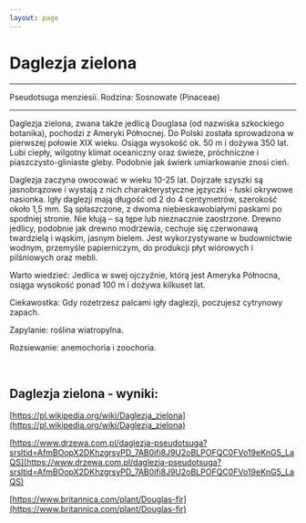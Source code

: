 ```yaml
---
layout: page
---
```


# Daglezja zielona

---
Pseudotsuga menziesii. Rodzina: Sosnowate (Pinaceae)

---
Daglezja zielona, zwana także jedlicą Douglasa (od nazwiska szkockiego botanika), pochodzi z Ameryki Północnej. Do Polski została sprowadzona w pierwszej połowie XIX wieku. Osiąga wysokość ok. 50 m i dożywa 350 lat. Lubi ciepły, wilgotny klimat oceaniczny oraz świeże, próchniczne i piaszczysto-gliniaste gleby. Podobnie jak świerk umiarkowanie znosi cień.

Daglezja zaczyna owocować w wieku 10-25 lat. Dojrzałe szyszki są jasnobrązowe i wystają z nich charakterystyczne języczki - łuski okrywowe nasionka. Igły daglezji mają długość od 2 do 4 centymetrów, szerokość około 1,5 mm. Są spłaszczone, z dwoma niebieskawobiałymi paskami po spodniej stronie. Nie kłują – są tępe lub nieznacznie zaostrzone. Drewno jedlicy, podobnie jak drewno modrzewia, cechuje się czerwonawą twardzielą i wąskim, jasnym bielem. Jest wykorzystywane w budownictwie wodnym, przemyśle papierniczym, do produkcji płyt wiórowych i pilśniowych oraz mebli.

Warto wiedzieć: Jedlica w swej ojczyźnie, którą jest Ameryka Północna, osiąga wysokość ponad 100 m i dożywa kilkuset lat.

Ciekawostka: Gdy rozetrzesz palcami igły daglezji, poczujesz cytrynowy zapach.

Zapylanie: roślina wiatropylna.

Rozsiewanie: anemochoria i zoochoria.

 

## Daglezja zielona - wyniki:
[https://pl.wikipedia.org/wiki/Daglezja_zielona](https://pl.wikipedia.org/wiki/Daglezja_zielona)

[https://www.drzewa.com.pl/daglezja-pseudotsuga?srsltid=AfmBOopX2DKhzgrsyPD_7AB0ifi8J9U2oBLPOFQC0FVo19eKnG5_LaQS](https://www.drzewa.com.pl/daglezja-pseudotsuga?srsltid=AfmBOopX2DKhzgrsyPD_7AB0ifi8J9U2oBLPOFQC0FVo19eKnG5_LaQS)

[https://www.britannica.com/plant/Douglas-fir](https://www.britannica.com/plant/Douglas-fir)

